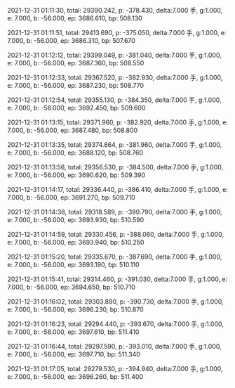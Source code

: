 2021-12-31 01:11:30, total: 29390.242, p: -378.430, delta:7.000 手, g:1.000, e: 7.000, b: -56.000, ep: 3686.610, bp: 508.130

2021-12-31 01:11:51, total: 29413.690, p: -375.050, delta:7.000 手, g:1.000, e: 7.000, b: -56.000, ep: 3686.310, bp: 507.670

2021-12-31 01:12:12, total: 29399.049, p: -381.040, delta:7.000 手, g:1.000, e: 7.000, b: -56.000, ep: 3687.360, bp: 508.550

2021-12-31 01:12:33, total: 29367.520, p: -382.930, delta:7.000 手, g:1.000, e: 7.000, b: -56.000, ep: 3687.230, bp: 508.770

2021-12-31 01:12:54, total: 29355.130, p: -384.350, delta:7.000 手, g:1.000, e: 7.000, b: -56.000, ep: 3692.450, bp: 509.600

2021-12-31 01:13:15, total: 29371.960, p: -382.920, delta:7.000 手, g:1.000, e: 7.000, b: -56.000, ep: 3687.480, bp: 508.800

2021-12-31 01:13:35, total: 29374.864, p: -381.960, delta:7.000 手, g:1.000, e: 7.000, b: -56.000, ep: 3688.120, bp: 508.760

2021-12-31 01:13:56, total: 29356.530, p: -384.500, delta:7.000 手, g:1.000, e: 7.000, b: -56.000, ep: 3690.620, bp: 509.390

2021-12-31 01:14:17, total: 29336.440, p: -386.410, delta:7.000 手, g:1.000, e: 7.000, b: -56.000, ep: 3691.270, bp: 509.710

2021-12-31 01:14:38, total: 29318.589, p: -390.790, delta:7.000 手, g:1.000, e: 7.000, b: -56.000, ep: 3693.930, bp: 510.590

2021-12-31 01:14:59, total: 29330.456, p: -388.060, delta:7.000 手, g:1.000, e: 7.000, b: -56.000, ep: 3693.940, bp: 510.250

2021-12-31 01:15:20, total: 29335.670, p: -387.690, delta:7.000 手, g:1.000, e: 7.000, b: -56.000, ep: 3693.190, bp: 510.110

2021-12-31 01:15:41, total: 29314.460, p: -391.030, delta:7.000 手, g:1.000, e: 7.000, b: -56.000, ep: 3694.650, bp: 510.710

2021-12-31 01:16:02, total: 29303.890, p: -390.730, delta:7.000 手, g:1.000, e: 7.000, b: -56.000, ep: 3696.230, bp: 510.870

2021-12-31 01:16:23, total: 29294.440, p: -393.670, delta:7.000 手, g:1.000, e: 7.000, b: -56.000, ep: 3697.610, bp: 511.410

2021-12-31 01:16:44, total: 29297.590, p: -393.010, delta:7.000 手, g:1.000, e: 7.000, b: -56.000, ep: 3697.710, bp: 511.340

2021-12-31 01:17:05, total: 29279.530, p: -394.940, delta:7.000 手, g:1.000, e: 7.000, b: -56.000, ep: 3696.260, bp: 511.400